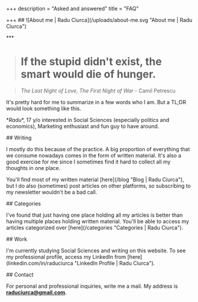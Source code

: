 +++
description = "Asked and answered"
title = "FAQ"

+++
\## !\[About me | Radu Ciurca\](/uploads/about-me.svg "About me | Radu Ciurca")

\***

> # **If the stupid didn't exist, the smart would die of hunger.**

>

> _The Last Night of Love, The First Night of War_ - Camil Petrescu

It's pretty hard for me to summarize in a few words who I am. But a TL;DR would look something like this.

\**Radu**, 17 y/o interested in Social Sciences (especially politics and economics), Marketing enthusiast and fun guy to have around.

\## Writing

I mostly do this because of the practice. A big proportion of everything that we consume nowadays comes in the form of written material. It's also a good exercise for me since I sometimes find it hard to collect all my thoughts in one place.

You'll find most of my written material \[here\](/blog "Blog | Radu Ciurca"), but I do also (sometimes) post articles on other platforms, so subscribing to my newsletter wouldn't be a bad call.

\## Categories

I've found that just having one place holding all my articles is better than having multiple places holding written material. You'll be able to access my articles categorized over \[here\](/categories "Categories | Radu Ciurca").

\## Work

I'm currently studying Social Sciences and writing on this website. To see my professional profile, access my LinkedIn from \[here\](linkedin.com/in/raduciurca "LinkedIn Profile | Radu Ciurca").

\## Contact

For personal and professional inquiries, write me a mail. My address is **raduciurca@gmail.com**.